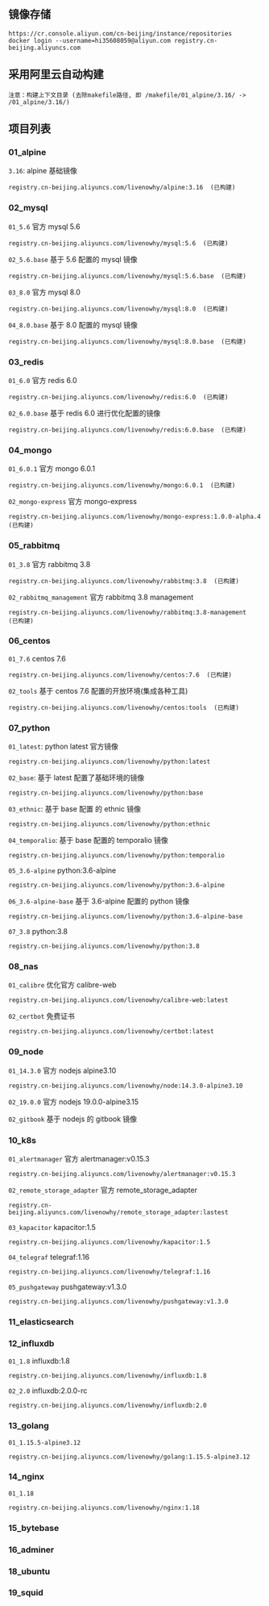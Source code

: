 ## 镜像存储

    https://cr.console.aliyun.com/cn-beijing/instance/repositories
    docker login --username=hi35608059@aliyun.com registry.cn-beijing.aliyuncs.com

## 采用阿里云自动构建

    注意：构建上下文目录 (去除makefile路径, 即 /makefile/01_alpine/3.16/ -> /01_alpine/3.16/)

## 项目列表

### 01_alpine

  `3.16`: alpine 基础镜像

    registry.cn-beijing.aliyuncs.com/livenowhy/alpine:3.16  (已构建)

### 02_mysql

  `01_5.6` 官方 mysql 5.6

    registry.cn-beijing.aliyuncs.com/livenowhy/mysql:5.6  (已构建)

  `02_5.6.base` 基于 5.6 配置的 mysql 镜像

    registry.cn-beijing.aliyuncs.com/livenowhy/mysql:5.6.base  (已构建)

  `03_8.0` 官方 mysql 8.0

    registry.cn-beijing.aliyuncs.com/livenowhy/mysql:8.0  (已构建)

  `04_8.0.base` 基于 8.0 配置的 mysql 镜像

    registry.cn-beijing.aliyuncs.com/livenowhy/mysql:8.0.base  (已构建)

### 03_redis

  `01_6.0` 官方 redis 6.0

    registry.cn-beijing.aliyuncs.com/livenowhy/redis:6.0  (已构建)

  `02_6.0.base` 基于 redis 6.0 进行优化配置的镜像

    registry.cn-beijing.aliyuncs.com/livenowhy/redis:6.0.base  (已构建)

### 04_mongo

  `01_6.0.1` 官方 mongo 6.0.1

    registry.cn-beijing.aliyuncs.com/livenowhy/mongo:6.0.1  (已构建)

  `02_mongo-express` 官方 mongo-express

    registry.cn-beijing.aliyuncs.com/livenowhy/mongo-express:1.0.0-alpha.4  (已构建)

### 05_rabbitmq

  `01_3.8` 官方 rabbitmq 3.8

    registry.cn-beijing.aliyuncs.com/livenowhy/rabbitmq:3.8  (已构建)

  `02_rabbitmq_management` 官方 rabbitmq 3.8 management

    registry.cn-beijing.aliyuncs.com/livenowhy/rabbitmq:3.8-management  (已构建)

### 06_centos

  `01_7.6` centos 7.6 
    
    registry.cn-beijing.aliyuncs.com/livenowhy/centos:7.6  (已构建)

  `02_tools` 基于 centos 7.6 配置的开放环境(集成各种工具)

    registry.cn-beijing.aliyuncs.com/livenowhy/centos:tools  (已构建)

### 07_python

  `01_latest`: python latest 官方镜像

    registry.cn-beijing.aliyuncs.com/livenowhy/python:latest

  `02_base`:   基于 latest 配置了基础环境的镜像

    registry.cn-beijing.aliyuncs.com/livenowhy/python:base

  `03_ethnic`: 基于 base 配置 的 ethnic 镜像

    registry.cn-beijing.aliyuncs.com/livenowhy/python:ethnic

  `04_temporalio`: 基于 base 配置的 temporalio 镜像
    
    registry.cn-beijing.aliyuncs.com/livenowhy/python:temporalio

  `05_3.6-alpine`  python:3.6-alpine
    
    registry.cn-beijing.aliyuncs.com/livenowhy/python:3.6-alpine

  `06_3.6-alpine-base`  基于 3.6-alpine 配置的 python 镜像
    
    registry.cn-beijing.aliyuncs.com/livenowhy/python:3.6-alpine-base

  `07_3.8` python:3.8
  
    registry.cn-beijing.aliyuncs.com/livenowhy/python:3.8


### 08_nas

  `01_calibre` 优化官方 calibre-web

    registry.cn-beijing.aliyuncs.com/livenowhy/calibre-web:latest

  `02_certbot` 免费证书
    
    registry.cn-beijing.aliyuncs.com/livenowhy/certbot:latest


### 09_node

  `01_14.3.0`  官方 nodejs alpine3.10

    registry.cn-beijing.aliyuncs.com/livenowhy/node:14.3.0-alpine3.10

  `02_19.0.0` 官方 nodejs 19.0.0-alpine3.15

  `02_gitbook` 基于 nodejs 的 gitbook 镜像

### 10_k8s

  `01_alertmanager` 官方 alertmanager:v0.15.3

    registry.cn-beijing.aliyuncs.com/livenowhy/alertmanager:v0.15.3

  `02_remote_storage_adapter` 官方 remote_storage_adapter

    registry.cn-beijing.aliyuncs.com/livenowhy/remote_storage_adapter:lastest

  `03_kapacitor` kapacitor:1.5

    registry.cn-beijing.aliyuncs.com/livenowhy/kapacitor:1.5

  `04_telegraf` telegraf:1.16
    
    registry.cn-beijing.aliyuncs.com/livenowhy/telegraf:1.16

  `05_pushgateway` pushgateway:v1.3.0

    registry.cn-beijing.aliyuncs.com/livenowhy/pushgateway:v1.3.0

### 11_elasticsearch
    
### 12_influxdb

  `01_1.8` influxdb:1.8

    registry.cn-beijing.aliyuncs.com/livenowhy/influxdb:1.8

  `02_2.0` influxdb:2.0.0-rc

    registry.cn-beijing.aliyuncs.com/livenowhy/influxdb:2.0

### 13_golang

  `01_1.15.5-alpine3.12`

    registry.cn-beijing.aliyuncs.com/livenowhy/golang:1.15.5-alpine3.12

### 14_nginx

  `01_1.18`

    registry.cn-beijing.aliyuncs.com/livenowhy/nginx:1.18

### 15_bytebase

### 16_adminer

### 18_ubuntu

### 19_squid